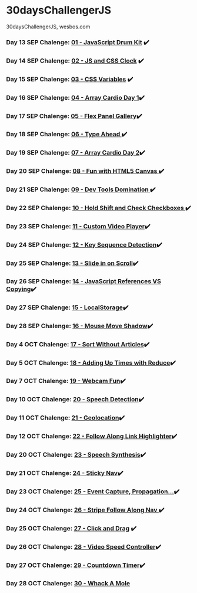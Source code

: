 # 30daysChallengerJS
 30daysChallengerJS, wesbos.com

### Day 13 SEP Chalenge: <a href="https://github.com/jdluis/30daysChallengerJS/tree/main/01%20-%20JavaScript%20Drum%20Kit">01 - JavaScript Drum Kit</a>   :heavy_check_mark:
 
### Day 14 SEP Chalenge: <a href="https://github.com/jdluis/30daysChallengerJS/tree/main/02%20-%20JS%20and%20CSS%20Clock">02 - JS and CSS Clock</a> :heavy_check_mark:
### Day 15 SEP Chalenge: <a href="https://github.com/jdluis/30daysChallengerJS/tree/main/03%20-%20CSS%20Variables">03 - CSS Variables</a> :heavy_check_mark:

### Day 16 SEP Chalenge:  <a href="https://github.com/jdluis/30daysChallengerJS/tree/main/04%20-%20Array%20Cardio%20Day%201">04 - Array Cardio Day 1</a>:heavy_check_mark:

### Day 17 SEP Chalenge: <a href="https://github.com/jdluis/30daysChallengerJS/tree/main/05%20-%20Flex%20Panel%20Gallery" >05 - Flex Panel Gallery</a>:heavy_check_mark:

### Day 18 SEP Chalenge: <a href="https://github.com/jdluis/30daysChallengerJS/tree/main/06%20-%20Type%20Ahead"> 06 - Type Ahead </a>:heavy_check_mark:

### Day 19 SEP Chalenge: <a href="https://github.com/jdluis/30daysChallengerJS/tree/main/07%20-%20Array%20Cardio%20Day%202">07 - Array Cardio Day 2</a>:heavy_check_mark:

### Day 20 SEP Chalenge: <a href="https://github.com/jdluis/30daysChallengerJS/tree/main/08%20-%20Fun%20with%20HTML5%20Canvas">08 - Fun with HTML5 Canvas </a>:heavy_check_mark:

### Day 21 SEP Chalenge: <a href="https://github.com/jdluis/30daysChallengerJS/tree/main/09%20-%20Dev%20Tools%20Domination">09 - Dev Tools Domination </a>:heavy_check_mark:

### Day 22 SEP Chalenge:  <a href="https://github.com/jdluis/30daysChallengerJS/tree/main/10%20-%20Hold%20Shift%20and%20Check%20Checkboxes">10 - Hold Shift and Check Checkboxes </a>:heavy_check_mark:

### Day 23 SEP Chalenge: <a href="https://github.com/jdluis/30daysChallengerJS/tree/main/11%20-%20Custom%20Video%20Player">11 - Custom Video Player</a>:heavy_check_mark:

### Day 24 SEP Chalenge: <a href="https://github.com/jdluis/30daysChallengerJS/tree/main/12%20-%20Key%20Sequence%20Detection">12 - Key Sequence Detection</a>:heavy_check_mark:

### Day 25 SEP Chalenge: <a href="https://github.com/jdluis/30daysChallengerJS/tree/main/13%20-%20Slide%20in%20on%20Scroll">13 - Slide in on Scroll</a>:heavy_check_mark:

### Day 26 SEP Chalenge: <a href="https://github.com/jdluis/30daysChallengerJS/tree/main/14%20-%20JavaScript%20References%20VS%20Copying">14 - JavaScript References VS Copying</a>:heavy_check_mark:

### Day 27 SEP Chalenge: <a href="https://github.com/jdluis/30daysChallengerJS/tree/main/15%20-%20LocalStorage">15 - LocalStorage</a>:heavy_check_mark:

### Day 28 SEP Chalenge: <a href="https://github.com/jdluis/30daysChallengerJS/tree/main/16%20-%20Mouse%20Move%20Shadow">16 - Mouse Move Shadow</a>:heavy_check_mark:

 ### Day 4 OCT Chalenge: <a href="https://github.com/jdluis/30daysChallengerJS/tree/main/17%20-%20Sort%20Without%20Articles">17 - Sort Without Articles</a>:heavy_check_mark:
### Day 5 OCT Chalenge: <a href="https://github.com/jdluis/30daysChallengerJS/tree/main/18%20-%20Adding%20Up%20Times%20with%20Reduce">18 - Adding Up Times with Reduce</a>:heavy_check_mark:

### Day 7 OCT Chalenge: <a href="https://github.com/jdluis/30daysChallengerJS/tree/main/19%20-%20Webcam%20Fun">19 - Webcam Fun</a>:heavy_check_mark:

### Day 10 OCT Chalenge: <a href="https://github.com/jdluis/30daysChallengerJS/tree/main/20%20-%20Speech%20Detection">20 - Speech Detection</a>:heavy_check_mark:

### Day 11 OCT Chalenge: <a href="https://github.com/jdluis/30daysChallengerJS/tree/main/21%20-%20Geolocation">21 - Geolocation</a>:heavy_check_mark:

### Day 12 OCT Chalenge: <a href="https://github.com/jdluis/30daysChallengerJS/tree/main/22%20-%20Follow%20Along%20Link%20Highlighter">22 - Follow Along Link Highlighter</a>:heavy_check_mark:

### Day 20 OCT Chalenge: <a href="https://github.com/jdluis/30daysChallengerJS/tree/main/23%20-%20Speech%20Synthesis">23 - Speech Synthesis</a>:heavy_check_mark:

### Day 21 OCT Chalenge: <a href="https://github.com/jdluis/30daysChallengerJS/tree/main/24%20-%20Sticky%20Nav">24 - Sticky Nav</a>:heavy_check_mark:

### Day 23 OCT Chalenge: <a href="https://github.com/jdluis/30daysChallengerJS/tree/main/25%20-%20Event%20Capture%2C%20Propagation%2C%20Bubbling%20and%20Once"> 25 - Event Capture, Propagation...</a>:heavy_check_mark:

### Day 24 OCT Chalenge: <a href="https://github.com/jdluis/30daysChallengerJS/tree/main/26%20-%20Stripe%20Follow%20Along%20Nav"> 26 - Stripe Follow Along Nav </a> :heavy_check_mark:

### Day 25 OCT Chalenge: <a href="https://github.com/jdluis/30daysChallengerJS/tree/main/27%20-%20Click%20and%20Drag"> 27 - Click and Drag</a> :heavy_check_mark:

### Day 26 OCT Chalenge: <a href="https://github.com/jdluis/30daysChallengerJS/tree/main/28%20-%20Video%20Speed%20Controller"> 28 - Video Speed Controller</a>:heavy_check_mark:

### Day 27 OCT Chalenge: <a href="https://github.com/jdluis/30daysChallengerJS/tree/main/29%20-%20Countdown%20Timer"> 29 - Countdown Timer</a>:heavy_check_mark:

### Day 28 OCT Chalenge: <a href="https://github.com/jdluis/30daysChallengerJS/tree/main/30%20-%20Whack%20A%20Mole"> 30 - Whack A Mole</a> 

